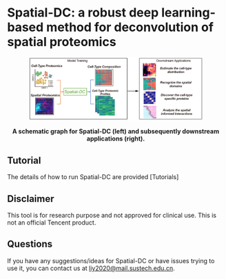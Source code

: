 # Spatial-DC: a robust deep learning-based method for deconvolution of spatial proteomics

<p align="center">
  <img width="80%" src=workflow.jpg>
</p>

<p align="center"><strong>A schematic graph for Spatial-DC (left) and subsequently downstream applications (right). </strong></p>

## Tutorial
The details of how to run Spatial-DC are provided [Tutorials]

## Disclaimer
This tool is for research purpose and not approved for clinical use.
This is not an official Tencent product.

## Questions
If you have any suggestions/ideas for Spatial-DC or have issues trying to use it, you can contact us at liy2020@mail.sustech.edu.cn.
